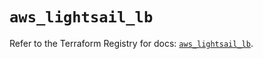 # `aws_lightsail_lb`

Refer to the Terraform Registry for docs: [`aws_lightsail_lb`](https://registry.terraform.io/providers/hashicorp/aws/6.2.0/docs/resources/lightsail_lb).
